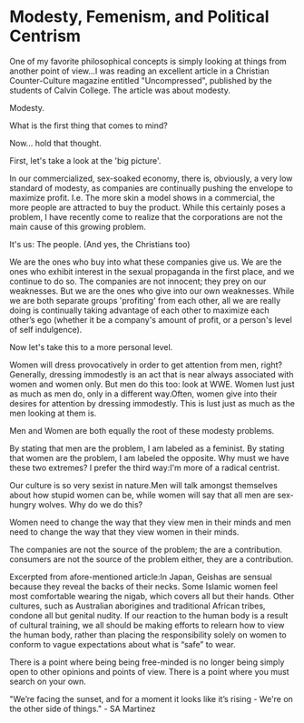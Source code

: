 # Modesty, Femenism, and Political Centrism

  One of my favorite philosophical concepts is simply looking at things from another point of view...I was reading an excellent article in a Christian Counter\-Culture magazine entitled "Uncompressed", published by the students of Calvin College. The article was about modesty.

 Modesty.

 What is the first thing that comes to mind?

 Now... hold that thought.

 First, let's take a look at the 'big picture'.

 In our commercialized, sex\-soaked economy, there is, obviously, a very low standard of modesty, as companies are continually pushing the envelope to maximize profit. I.e. The more skin a model shows in a commercial, the more people are attracted to buy the product. While this certainly poses a problem, I have recently come to realize that the corporations are not the main cause of this growing problem.

 It's us: The people. (And yes, the Christians too)

 We are the ones who buy into what these companies give us. We are the ones who exhibit interest in the sexual propaganda in the first place, and we continue to do so. The companies are not innocent; they prey on our weaknesses. But we are the ones who give into our own weaknesses. While we are both separate groups 'profiting' from each other, all we are really doing is continually taking advantage of each other to maximize each other’s ego (whether it be a company's amount of profit, or a person's level of self indulgence).

 Now let's take this to a more personal level.

 Women will dress provocatively in order to get attention from men, right? Generally, dressing immodestly is an act that is near always associated with women and women only. But men do this too: look at WWE. Women lust just as much as men do, only in a different way.Often, women give into their desires for attention by dressing immodestly. This is lust just as much as the men looking at them is.

 Men and Women are both equally the root of these modesty problems.

 By stating that men are the problem, I am labeled as a feminist. By stating that women are the problem, I am labeled the opposite. Why must we have these two extremes? I prefer the third way:I'm more of a radical centrist.

 Our culture is so very sexist in nature.Men will talk amongst themselves about how stupid women can be, while women will say that all men are sex\-hungry wolves. Why do we do this?

 Women need to change the way that they view men in their minds and men need to change the way that they view women in their minds.

 The companies are not the source of the problem; the are a contribution. consumers are not the source of the problem either, they are a contribution.

 Excerpted from afore\-mentioned article:In Japan, Geishas are sensual because they reveal the backs of their necks. Some Islamic women feel most comfortable wearing the nigab, which covers all but their hands. Other cultures, such as Australian aborigines and traditional African tribes, condone all but genital nudity. If our reaction to the human body is a result of cultural training, we all should be making efforts to relearn how to view the human body, rather than placing the responsibility solely on women to conform to vague expectations about what is “safe” to wear.

 There is a point where being being free\-minded is no longer being simply open to other opinions and points of view. There is a point where you must search on your own.

 "We’re facing the sunset, and for a moment it looks like it’s rising \- We're on the other side of things." \- SA Martinez

  
